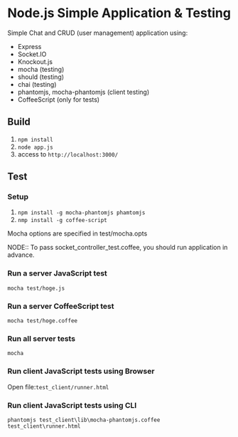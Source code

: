 Node.js Simple Application & Testing
================

Simple Chat and CRUD (user management) application using:

- Express
- Socket.IO
- Knockout.js
- mocha (testing)
- should (testing)
- chai (testing)
- phantomjs, mocha-phantomjs (client testing)
- CoffeeScript (only for tests)

## Build

1. ``npm install``
2. ``node app.js``
3. access to ``http://localhost:3000/``

## Test

### Setup

1. ``npm install -g mocha-phantomjs phamtomjs``
2. ``nmp install -g coffee-script``

Mocha options are specified in test/mocha.opts

NODE:: To pass socket_controller_test.coffee, you should run application in advance.

### Run a server JavaScript test

```
mocha test/hoge.js
```

### Run a server CoffeeScript test

```
mocha test/hoge.coffee
```

### Run all server tests

```
mocha
```

### Run client JavaScript tests using Browser

Open file:`test_client/runner.html`

### Run client JavaScript tests using CLI

```
phantomjs test_client\lib\mocha-phantomjs.coffee test_client\runner.html
```
